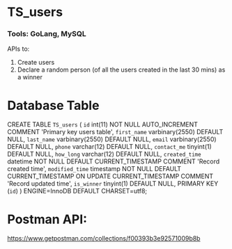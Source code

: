 # TS_users
### Tools: GoLang, MySQL 
APIs to:
  1. Create users
  2. Declare a random person (of all the users created in the last 30 mins) as a winner

# Database Table
CREATE TABLE `TS_users` (
  `id` int(11) NOT NULL AUTO_INCREMENT COMMENT 'Primary key users table',
  `first_name` varbinary(2550) DEFAULT NULL,
  `last_name` varbinary(2550) DEFAULT NULL,
  `email` varbinary(2550) DEFAULT NULL,
  `phone` varchar(12) DEFAULT NULL,
  `contact_me` tinyint(1) DEFAULT NULL,
  `how_long` varchar(12) DEFAULT NULL,
  `created_time` datetime NOT NULL DEFAULT CURRENT_TIMESTAMP COMMENT 'Record created time',
  `modified_time` timestamp NOT NULL DEFAULT CURRENT_TIMESTAMP ON UPDATE CURRENT_TIMESTAMP COMMENT 'Record updated time',
  `is_winner` tinyint(1) DEFAULT NULL,
  PRIMARY KEY (`id`)
) ENGINE=InnoDB DEFAULT CHARSET=utf8;

# Postman API:
https://www.getpostman.com/collections/f00393b3e92571009b8b
